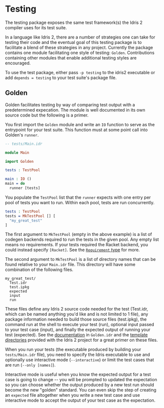 # Testing
The testing package exposes the same test framework(s) the Idris 2 compiler uses for its test suite.

In a language like Idris 2, there are a number of strategies one can take for testing their code and the eventual goal of this testing package is to facilitate a blend of these strategies in any project. Currently the package contains one module facilitating one style of testing: `Golden`. Contributions containing other modules that enable additional testing styles are encouraged.

To use the test package, either pass `-p testing` to the idris2 executable or add `depends = testing` to your test suite's package file.

## Golden
Golden facilitates testing by way of comparing test output with a predetermined expecation. The module is well documented in its own source code but the following is a primer.

You first import the `Golden` module and write an `IO` function to serve as the entrypoint for your test suite. This function must at some point call into Golden's `runner`.
```idris
-- tests/Main.idr

module Main

import Golden

tests : TestPool

main : IO ()
main = do
  runner [tests]
```

You populate the `TestPool` list that the `runner` expects with one entry per pool of tests you want to run. Within each pool, tests are run concurrently.
```idris
tests : TestPool
tests = MkTestPool [] [
  "my_great_test"
]
```

The first argument to `MkTestPool` (empty in the above example) is a list of codegen backends required to run the tests in the given pool. Any empty list means no requirements. If your tests required the Racket backend, you could instead specify `[Racket]`. See the [`Requirement` type](./Golden.idr#L228) for more.

The second argument to `MkTestPool` is a list of directory names that can be found relative to your `Main.idr` file. This directory will have some combination of the following files.
```
my_great_test/
  Test.idr
  test.ipkg
  expected
  input
  run
```

These files define any Idris 2 source code needed for the test (Test.idr, which can be named anything you'd like and is not limited to 1 file), any package information needed to build those source files (test.ipkg), the command run at the shell to execute your test (run), optional input passed to your test case (input), and finally the expected output of running your test (expected). See the [documentation](./Golden.idr#L12) in `Golden.idr` and the [template directories](../../tests/templates) provided with the Idris 2 project for a great primer on these files.

When you run your tests (the executable produced by building your `tests/Main.idr` file), you need to specify the Idris executable to use and optionally use interactive mode (`--interactive`) or limit the test cases that are run (`--only [names]`).

Interactive mode is useful when you know the expected output for a test case is going to change -- you will be prompted to updated the expectation so you can choose whether the output produced by a new test run should become the new "golden" standard. You can even skip the step of creating an `expected` file altogether when you write a new test case and use interactive mode to accept the output of your test case as the expectation.


